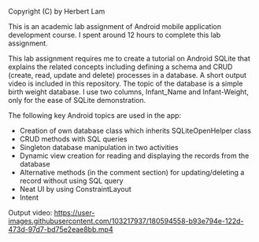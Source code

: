 Copyright (C) by Herbert Lam

This is an academic lab assignment of Android mobile application development course.
I spent around 12 hours to complete this lab assignment.

This lab assignment requires me to create a tutorial on Android SQLite that explains the related concepts including defining a schema and CRUD (create, read, update and delete) processes in a database.
A short output video is included in this repository.
The topic of the database is a simple birth weight database. I use two columns, Infant_Name and Infant-Weight, only for the ease of SQLite demonstration.

The following key Android topics are used in the app:
- Creation of own database class which inherits SQLiteOpenHelper class
- CRUD methods with SQL queries
- Singleton database manipulation in two activities
- Dynamic view creation for reading and displaying the records from the database
- Alternative methods (in the comment section) for updating/deleting a record without using SQL query
- Neat UI by using ConstraintLayout
- Intent

Output video:
https://user-images.githubusercontent.com/103217937/180594558-b93e794e-122d-473d-97d7-bd75e2eae8bb.mp4

